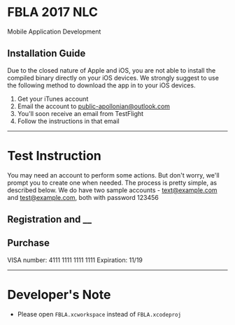 # FBLA 2017 NLC
Mobile Application Development

## Installation Guide
Due to the closed nature of Apple and iOS, you are not able to install the compiled binary directly on your iOS devices. We strongly suggest to use the following method to download the app in to your iOS devices.

1. Get your iTunes account
2. Email the account to public-apollonian@outlook.com
3. You'll soon receive an email from TestFlight
4. Follow the instructions in that email

---

# Test Instruction
You may need an account to perform some actions. But don't worry, we'll prompt you to create one when needed. 
The process is pretty simple, as described below. 
We do have two sample accounts - text@example.com and test@example.com, both with password 123456

## Registration and __

## Purchase
VISA number: 4111 1111 1111 1111
Expiration: 11/19

--- 

# Developer's Note
- Please open `FBLA.xcworkspace` instead of `FBLA.xcodeproj`
